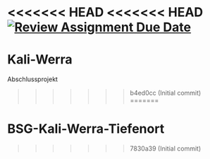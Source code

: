 <<<<<<< HEAD
<<<<<<< HEAD
[![Review Assignment Due Date](https://classroom.github.com/assets/deadline-readme-button-24ddc0f5d75046c5622901739e7c5dd533143b0c8e959d652212380cedb1ea36.svg)](https://classroom.github.com/a/8ShhLLpa)
=======
# Kali-Werra
Abschlussprojekt
>>>>>>> b4ed0cc (Initial commit)
=======
# BSG-Kali-Werra-Tiefenort
>>>>>>> 7830a39 (Initial commit)

